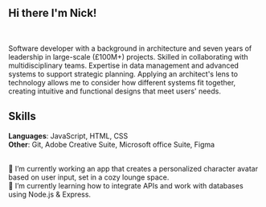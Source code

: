 ## Hi there I'm Nick! 
<br>


Software developer with a background in architecture and seven years of leadership in large-scale (£100M+) projects. Skilled in collaborating with multidisciplinary teams. Expertise in data management and advanced systems to support strategic planning. Applying an architect's lens to technology allows me to consider how different systems fit together, creating intuitive and functional designs that meet users' needs.

## Skills 

**Languages**: JavaScript, HTML, CSS  
**Other**: Git, Adobe Creative Suite, Microsoft office Suite, Figma
<br>
<br>

🔭 I’m currently working an app that creates a personalized character avatar based on user input, set in a cozy lounge space.  
🌱 I’m currently learning how to integrate APIs and work with databases using Node.js & Express.
